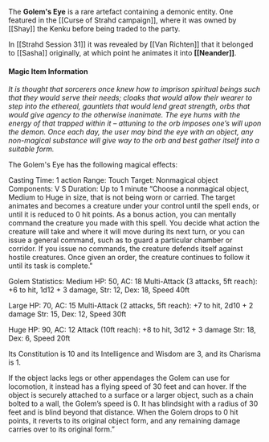 The **Golem's Eye** is a rare artefact containing a demonic entity. One featured in the [[Curse of Strahd campaign]], where it was owned by [[Shay]] the Kenku before being traded to the party.

In [[Strahd Session 31]] it was revealed by [[Van Richten]] that it belonged to [[Sasha]] originally, at which point he animates it into **[[Neander]]**.

#### Magic Item Information

*It is thought that sorcerers once knew how to imprison spiritual beings such that they would serve their needs; cloaks that would allow their wearer to step into the ethereal, gauntlets that would lend great strength, orbs that would give agency to the otherwise inanimate. The eye hums with the energy of that trapped within it – attuning to the orb imposes one’s will upon the demon. Once each day, the user may bind the eye with an object, any non-magical substance will give way to the orb and best gather itself into a suitable form.*

The Golem's Eye has the following magical effects:

Casting Time: 1 action 
Range: Touch 
Target: Nonmagical object 
Components: V S 
Duration: Up to 1 minute 
“Choose a nonmagical object, Medium to Huge in size, that is not being worn or carried. The target animates and becomes a creature under your control until the spell ends, or until it is reduced to 0 hit points. As a bonus action, you can mentally command the creature you made with this spell. You decide what action the creature will take and where it will move during its next turn, or you can issue a general command, such as to guard a particular chamber or corridor. If you issue no commands, the creature defends itself against hostile creatures. Once given an order, the creature continues to follow it until its task is complete."

Golem Statistics: 
Medium
HP: 50, AC: 18
Multi-Attack (3 attacks, 5ft reach): +6 to hit, 1d12 + 3 damage, 
Str: 12, Dex: 18, Speed 40ft 

Large
HP: 70, AC: 15
Multi-Attack (2 attacks, 5ft reach): +7 to hit, 2d10 + 2 damage
Str: 15, Dex: 12, Speed 30ft

Huge
HP: 90, AC: 12
Attack (10ft reach): +8 to hit, 3d12 + 3 damage
Str: 18, Dex: 6, Speed 20ft

Its Constitution is 10 and its Intelligence and Wisdom are 3, and its Charisma is 1. 

If the object lacks legs or other appendages the Golem can use for locomotion, it instead has a flying speed of 30 feet and can hover. If the object is securely attached to a surface or a larger object, such as a chain bolted to a wall, the Golem’s speed is 0. It has blindsight with a radius of 30 feet and is blind beyond that distance. When the Golem drops to 0 hit points, it reverts to its original object form, and any remaining damage carries over to its original form.”